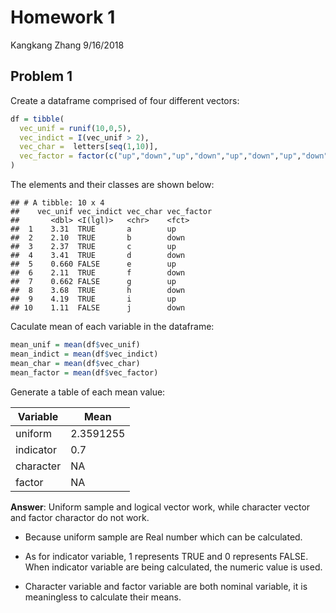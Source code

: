 Homework 1
================
Kangkang Zhang
9/16/2018

Problem 1
---------

Create a dataframe comprised of four different vectors:

``` r
df = tibble(
  vec_unif = runif(10,0,5),
  vec_indict = I(vec_unif > 2),
  vec_char =  letters[seq(1,10)],
  vec_factor = factor(c("up","down","up","down","up","down","up","down","up","down"))
)
```

The elements and their classes are shown below:

    ## # A tibble: 10 x 4
    ##    vec_unif vec_indict vec_char vec_factor
    ##       <dbl> <I(lgl)>   <chr>    <fct>     
    ##  1    3.31  TRUE       a        up        
    ##  2    2.10  TRUE       b        down      
    ##  3    2.37  TRUE       c        up        
    ##  4    3.41  TRUE       d        down      
    ##  5    0.660 FALSE      e        up        
    ##  6    2.11  TRUE       f        down      
    ##  7    0.662 FALSE      g        up        
    ##  8    3.68  TRUE       h        down      
    ##  9    4.19  TRUE       i        up        
    ## 10    1.11  FALSE      j        down

Caculate mean of each variable in the dataframe:

``` r
mean_unif = mean(df$vec_unif)
mean_indict = mean(df$vec_indict)
mean_char = mean(df$vec_char)
mean_factor = mean(df$vec_factor)
```

Generate a table of each mean value:

| Variable  | Mean      |
|-----------|-----------|
| uniform   | 2.3591255 |
| indicator | 0.7       |
| character | NA        |
| factor    | NA        |

**Answer**: Uniform sample and logical vector work, while character vector and factor charactor do not work.

-   Because uniform sample are Real number which can be calculated.

-   As for indicator variable, 1 represents TRUE and 0 represents FALSE. When indicator variable are being calculated, the numeric value is used.

-   Character variable and factor variable are both nominal variable, it is meaningless to calculate their means.
